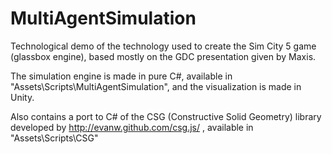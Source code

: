 MultiAgentSimulation
====================

Technological demo of the technology used to create the Sim City 5 game (glassbox engine), based mostly on the GDC presentation given by Maxis.

The simulation engine is made in pure C#, available in "Assets\Scripts\MultiAgentSimulation", and the visualization is made in Unity.

Also contains a port to C# of the CSG (Constructive Solid Geometry) library developed by http://evanw.github.com/csg.js/ , available in "Assets\Scripts\CSG"